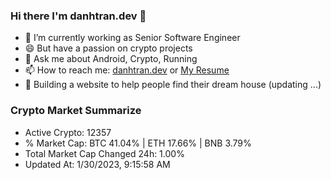 ### Hi there I'm danhtran.dev 👋

- 🔭 I’m currently working as Senior Software Engineer
- 😄 But have a passion on crypto projects
- 💬 Ask me about Android, Crypto, Running 
- 📫 How to reach me: <a href="https://danhtran.dev" target="_blank">danhtran.dev</a> or <a href="Dan-Resume.pdf" target="_blank">My Resume</a>
- 🌱 Building a website to help people find their dream house (updating ...)

### Crypto Market Summarize
- Active Crypto: 12357
- % Market Cap: BTC 41.04% | ETH 17.66% | BNB 3.79%
- Total Market Cap Changed 24h: 1.00%
- Updated At: 1/30/2023, 9:15:58 AM
